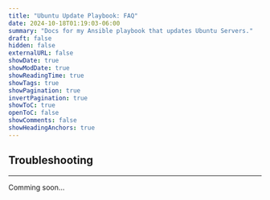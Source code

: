 ```yaml
---
title: "Ubuntu Update Playbook: FAQ"
date: 2024-10-18T01:19:03-06:00
summary: "Docs for my Ansible playbook that updates Ubuntu Servers."
draft: false
hidden: false
externalURL: false
showDate: true
showModDate: true
showReadingTime: true
showTags: true
showPagination: true
invertPagination: true
showToC: true
openToC: false
showComments: false
showHeadingAnchors: true
---
```


## Troubleshooting
---

Comming soon...